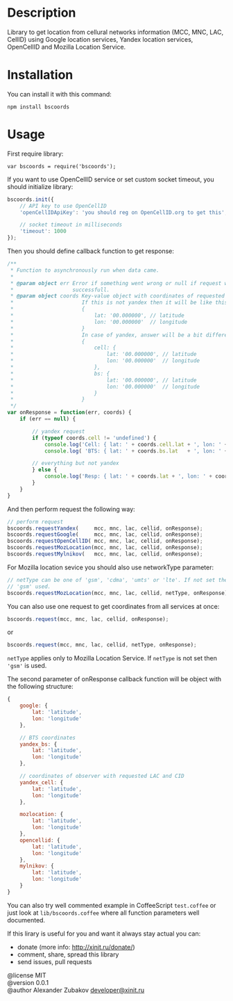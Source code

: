 # Description

Library to get location from cellural networks information (MCC, MNC, LAC,
CellID) using Google location services, Yandex location services, OpenCellID and
Mozilla Location Service.


# Installation

You can install it with this command:

    npm install bscoords


# Usage

First require library:

    var bscoords = require('bscoords');

If you want to use OpenCellID service or set custom socket timeout, you should
initialize library:

```JavaScript
bscoords.init({
    // API key to use OpenCellID
    'openCellIDApiKey': 'you should reg on OpenCellID.org to get this',

    // socket timeout in milliseconds
    'timeout': 1000
});
```


Then you should define callback function to get response:

```JavaScript
/**
 * Function to asynchronously run when data came.
 *
 * @param object err Error if something went wrong or null if request was
 *                   successfull.
 * @param object coords Key-value object with coordinates of requested cell.
 *                      If this is not yandex then it will be like this:
 *                      {
 *                          lat: '00.000000', // latitude
 *                          lon: '00.000000'  // longitude
 *                      }
 *                      In case of yandex, answer will be a bit different:
 *                      {
 *                          cell: {
 *                              lat: '00.000000', // latitude
 *                              lon: '00.000000'  // longitude
 *                          },
 *                          bs: {
 *                              lat: '00.000000', // latitude
 *                              lon: '00.000000'  // longitude
 *                          }
 *                      }
 */
var onResponse = function(err, coords) {
    if (err == null) {

        // yandex request
        if (typeof coords.cell != 'undefined') {
            console.log('Cell: { lat: ' + coords.cell.lat + ', lon: ' + coords.cell.lon + ' }');
            console.log( 'BTS: { lat: ' + coords.bs.lat   + ', lon: ' + coords.bs.lon   + ' }');

        // everything but not yandex
        } else {
            console.log('Resp: { lat: ' + coords.lat + ', lon: ' + coords.lon + ' }');
        }
    }
}
```

And then perform request the following way:

```JavaScript
// perform request
bscoords.requestYandex(     mcc, mnc, lac, cellid, onResponse);
bscoords.requestGoogle(     mcc, mnc, lac, cellid, onResponse);
bscoords.requestOpenCellID( mcc, mnc, lac, cellid, onResponse);
bscoords.requestMozLocation(mcc, mnc, lac, cellid, onResponse);
bscoords.requestMylnikov(   mcc, mnc, lac, cellid, onResponse);
```


For Mozilla location sevice you should also use networkType parameter:

```JavaScript
// netType can be one of 'gsm', 'cdma', 'umts' or 'lte'. If not set then
// 'gsm' used.
bscoords.requestMozLocation(mcc, mnc, lac, cellid, netType, onResponse);
```


You can also use one request to get coordinates from all services at once:

```JavaScript
bscoords.request(mcc, mnc, lac, cellid, onResponse);
```


or

```JavaScript
bscoords.request(mcc, mnc, lac, cellid, netType, onResponse);
```


`netType` applies only to Mozilla Location Service. If `netType` is not set then
`'gsm'` is used.

The second parameter of onResponse callback function will be object with the
following structure:

```JavaScript
{
    google: {
        lat: 'latitude',
        lon: 'longitude'
    },

    // BTS coordinates
    yandex_bs: {
        lat: 'latitude',
        lon: 'longitude'
    },

    // coordinates of observer with requested LAC and CID
    yandex_cell: {
        lat: 'latitude',
        lon: 'longitude'
    },

    mozlocation: {
        lat: 'latitude',
        lon: 'longitude'
    },
    opencellid: {
        lat: 'latitude',
        lon: 'longitude'
    },
    mylnikov: {
        lat: 'latitude',
        lon: 'longitude'
    }
}
```


You can also try well commented example in CoffeeScript `test.coffee` or just
look at `lib/bscoords.coffee` where all function parameters well documented.


If this lirary is useful for you and want it always stay actual you can:
- donate (more info: http://xinit.ru/donate/)
- comment, share, spread this library
- send issues, pull requests


@license MIT  
@version 0.0.1  
@author Alexander Zubakov <developer@xinit.ru>
